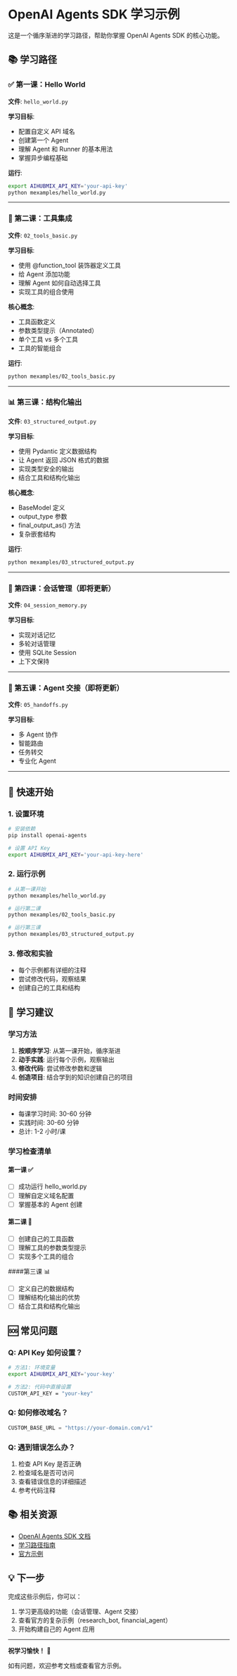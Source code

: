 # OpenAI Agents SDK 学习示例

这是一个循序渐进的学习路径，帮助你掌握 OpenAI Agents SDK 的核心功能。

## 📚 学习路径

### ✅ 第一课：Hello World
**文件**: `hello_world.py`

**学习目标**:
- 配置自定义 API 域名
- 创建第一个 Agent
- 理解 Agent 和 Runner 的基本用法
- 掌握异步编程基础

**运行**:
```bash
export AIHUBMIX_API_KEY='your-api-key'
python mexamples/hello_world.py
```

---

### 🔧 第二课：工具集成
**文件**: `02_tools_basic.py`

**学习目标**:
- 使用 @function_tool 装饰器定义工具
- 给 Agent 添加功能
- 理解 Agent 如何自动选择工具
- 实现工具的组合使用

**核心概念**:
- 工具函数定义
- 参数类型提示（Annotated）
- 单个工具 vs 多个工具
- 工具的智能组合

**运行**:
```bash
python mexamples/02_tools_basic.py
```

---

### 📊 第三课：结构化输出
**文件**: `03_structured_output.py`

**学习目标**:
- 使用 Pydantic 定义数据结构
- 让 Agent 返回 JSON 格式的数据
- 实现类型安全的输出
- 结合工具和结构化输出

**核心概念**:
- BaseModel 定义
- output_type 参数
- final_output_as() 方法
- 复杂嵌套结构

**运行**:
```bash
python mexamples/03_structured_output.py
```

---

### 💾 第四课：会话管理（即将更新）
**文件**: `04_session_memory.py`

**学习目标**:
- 实现对话记忆
- 多轮对话管理
- 使用 SQLite Session
- 上下文保持

---

### 🔀 第五课：Agent 交接（即将更新）
**文件**: `05_handoffs.py`

**学习目标**:
- 多 Agent 协作
- 智能路由
- 任务转交
- 专业化 Agent

---

## 🚀 快速开始

### 1. 设置环境
```bash
# 安装依赖
pip install openai-agents

# 设置 API Key
export AIHUBMIX_API_KEY='your-api-key-here'
```

### 2. 运行示例
```bash
# 从第一课开始
python mexamples/hello_world.py

# 运行第二课
python mexamples/02_tools_basic.py

# 运行第三课
python mexamples/03_structured_output.py
```

### 3. 修改和实验
- 每个示例都有详细的注释
- 尝试修改代码，观察结果
- 创建自己的工具和结构

## 📖 学习建议

### 学习方法
1. **按顺序学习**: 从第一课开始，循序渐进
2. **动手实践**: 运行每个示例，观察输出
3. **修改代码**: 尝试修改参数和逻辑
4. **创造项目**: 结合学到的知识创建自己的项目

### 时间安排
- 每课学习时间: 30-60 分钟
- 实践时间: 30-60 分钟
- 总计: 1-2 小时/课

### 学习检查清单

#### 第一课 ✅
- [ ] 成功运行 hello_world.py
- [ ] 理解自定义域名配置
- [ ] 掌握基本的 Agent 创建

#### 第二课 🔧
- [ ] 创建自己的工具函数
- [ ] 理解工具的参数类型提示
- [ ] 实现多个工具的组合

####第三课 📊
- [ ] 定义自己的数据结构
- [ ] 理解结构化输出的优势
- [ ] 结合工具和结构化输出

## 🆘 常见问题

### Q: API Key 如何设置？
```bash
# 方法1: 环境变量
export AIHUBMIX_API_KEY='your-key'

# 方法2: 代码中直接设置
CUSTOM_API_KEY = "your-key"
```

### Q: 如何修改域名？
```python
CUSTOM_BASE_URL = "https://your-domain.com/v1"
```

### Q: 遇到错误怎么办？
1. 检查 API Key 是否正确
2. 检查域名是否可访问
3. 查看错误信息的详细描述
4. 参考代码注释

## 📚 相关资源

- [OpenAI Agents SDK 文档](https://openai.github.io/openai-agents-python/)
- [学习路径指南](../mdocs/learning_path.md)
- [官方示例](../examples/)

## 💡 下一步

完成这些示例后，你可以：
1. 学习更高级的功能（会话管理、Agent 交接）
2. 查看官方的复杂示例（research_bot, financial_agent）
3. 开始构建自己的 Agent 应用

---

**祝学习愉快！** 🎉

如有问题，欢迎参考文档或查看官方示例。

